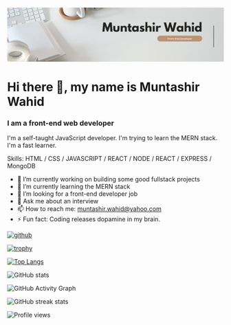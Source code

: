 ![I am a front-end web developer](https://raw.githubusercontent.com/muntashir-wahid/muntashir-wahid/master/img/banner.png)
# Hi there 👋, my name is Muntashir Wahid
### I am a front-end web developer


I'm a self-taught JavaScript developer. I'm trying to learn the MERN stack. I'm a fast learner.

Skills: HTML / CSS / JAVASCRIPT / REACT / NODE / REACT / EXPRESS / MongoDB

- 🔭 I’m currently working on building some good fullstack projects 
- 🌱 I’m currently learning the MERN stack 
- 🤔 I’m looking for a front-end developer job 
- 💬 Ask me about an interview 
- 📫 How to reach me: muntashir.wahid@yahoo.com 
- ⚡ Fun fact: Coding releases dopamine in my brain. 


[<img src='https://cdn.jsdelivr.net/npm/simple-icons@3.0.1/icons/github.svg' alt='github' height='40'>](https://github.com/muntashir-wahid)  

[![trophy](https://github-profile-trophy.vercel.app/?username=muntashir-wahid)](https://github.com/ryo-ma/github-profile-trophy)

[![Top Langs](https://github-readme-stats.vercel.app/api/top-langs/?username=muntashir-wahid)](https://github.com/anuraghazra/github-readme-stats)

![GitHub stats](https://github-readme-stats.vercel.app/api?username=muntashir-wahid&show_icons=true)  

![GitHub Activity Graph](https://activity-graph.herokuapp.com/graph?username=muntashir-wahid)  

![GitHub streak stats](https://github-readme-streak-stats.herokuapp.com/?user=muntashir-wahid)  

![Profile views](https://gpvc.arturio.dev/muntashir-wahid)  
